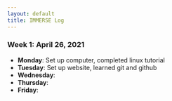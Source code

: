 ```yaml
---
layout: default
title: IMMERSE Log
---
```


### Week 1: April 26, 2021

* **Monday**: Set up computer, completed linux tutorial
* **Tuesday**: Set up website, learned git and github
* **Wednesday**: 
* **Thursday**: 
* **Friday**:
  
